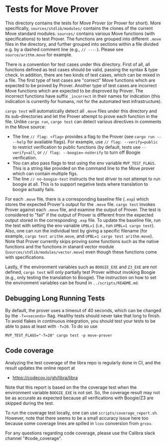 # Tests for Move Prover

This directory contains the tests for Move Prover (or Prover for short). More specifically, `sources/stdlib/modules/`
contains the clones of the current Move standard modules. `sources/` contains various Move functions
(with specifications) to test Prover. The functions are grouped into different `.move` files in the directory,
and further grouped into sections within a file divided e.g. by a dashed comment line (e.g., `// ----`).
Please see `source/arithm.move` for example.

There is a convention for test cases under this directory. First of all, all functions defined as test cases should
be valid, passing the syntax & type check. In addition, there are two kinds of test cases, which can be
mixed in a file. The first type of test cases are "correct" Move functions which are expected to be proved by Prover.
Another type of test cases are incorrect Move functions which are expected to be disproved by Prover.
The incorrect functions have suffix `_incorrect` in their names for indication (this indication is currently for
humans, not for the automated test infrastructure).

`cargo test` will automatically detect all `.move` files under this directory and its sub-directories and let the Prover
attempt to prove each function in the file. Unlike `cargo run`, `cargo test` can detect various directives
in comments in the Move source:

- The line `// flag: <flag>` provides a flag to the Prover (see `cargo run -- --help` for  available flags). For
  example, use  `// flag: --verify=public` to restrict verification to public functions (by default, tests use
  `--verify=all`, or `// flag: --boogie=-noVerify` to turn off Boogie verification.
- You can also pass flags to test using the env variable `MVP_TEST_FLAGS`. This is a string like provided on
  the command line to the Move prover which can contain multiple flgs.
- The line `// no-boogie-test` instructs the test driver to not attempt to run boogie at all. This is to support
  negative tests where translation to boogie actually fails.

For each `.move` file, there is a corresponding baseline file (`.exp`) which stores the expected Prover's output
for the `.move` file. `cargo test` invokes Prover against each `.move` file, and examine the output of Prover.
The test is considered to "fail" if the output of Prover is different from the expected output stored in the
corresponding `.exp` file. To update the baseline file, run the test with setting the env variable `UPBL=1`
(i.e., run `UPBL=1 cargo test`). Also, one can run the individual test by giving a specific filename
(for example, `cargo test arithm.move`, and `UPBL=1 cargo test arithm.move`). Note that Prover currently skips
proving some functions such as the native functions and the functions in stanard vector module
(`sources/stdlib/modules/vector.move`) even though these functions come with specifications.

Lastly, if the environment variables such as `BOOGIE_EXE` and `Z3_EXE` are not defined, `cargo test` will only
partially test Prover without invoking Boogie (e.g., only testing the translation to Boogie). The
instruction on how to set the environment variables can be found in `../scripts/README.md`.

## Debugging Long Running Tests

By default, the prover uses a timeout of 40 seconds, which can be changed by the `-T=<seconds>` flag. Healthy tests
should never take that long to finish. To avoid flakes in continuous integration, you should test your tests to
be able to pass at least with `-T=20`. To do so use

```shell script
MVP_TEST_FLAGS="-T=20" cargo test -p move-prover
```

## Code coverage

Analyzing the test coverage of the libra repo is regularly done in CI, and the result updates the online report at
* https://codecov.io/gh/libra/libra

Note that this report is based on the the coverage test when the environment variable `BOOGIE_EXE` is not set.
So, the coverage result may not be as accurate as expected because all verifications with Boogie/Z3 are skipped
during the test.

To run the coverage test locally, one can use `scripts/coverage_report.sh`. However, note that there seems to be
a small accuracy issue here too because some coverage lines are spilled in `lcov` conversion from `grcov`.

For any questions regarding code coverage, please use the Calibra slack channel "#code_coverage".
